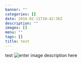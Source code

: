 ```yaml
---
banner: ""
categories: []
date: 2016-02-11T10:42:36Z
description: ""
images: []
menu: ""
tags: []
title: test
---
```



<!--more-->
test
![enter image description here][1]


  [1]: /images/The_Payment_of_the_Tithes_Bonhams.jpg
